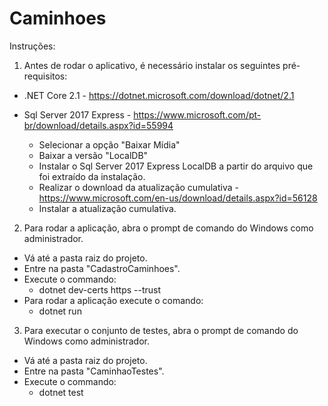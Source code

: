 # Caminhoes

Instruções:

1) Antes de rodar o aplicativo, é necessário instalar os seguintes pré-requisitos:
  - .NET Core 2.1 - https://dotnet.microsoft.com/download/dotnet/2.1
  
  - Sql Server 2017 Express - https://www.microsoft.com/pt-br/download/details.aspx?id=55994
    * Selecionar a opção "Baixar Mídia"
    * Baixar a versão "LocalDB"
    * Instalar o Sql Server 2017 Express LocalDB a partir do arquivo que foi extraído da instalação.
    * Realizar o download da atualização cumulativa - https://www.microsoft.com/en-us/download/details.aspx?id=56128
    * Instalar a atualização cumulativa.
    
2) Para rodar a aplicação, abra o prompt de comando do Windows como administrador.
  - Vá até a pasta raiz do projeto.
  - Entre na pasta "CadastroCaminhoes".
  - Execute o commando:
    - dotnet dev-certs https --trust
  - Para rodar a aplicação execute o comando:
    - dotnet run
  
3) Para executar o conjunto de testes, abra o prompt de comando do Windows como administrador.
  - Vá até a pasta raiz do projeto.
  - Entre na pasta "CaminhaoTestes".
  - Execute o commando:
    - dotnet test
